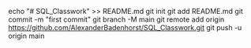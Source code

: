 echo "# SQL_Classwork" >> README.md
git init
git add README.md
git commit -m "first commit"
git branch -M main
git remote add origin https://github.com/AlexanderBadenhorst/SQL_Classwork.git
git push -u origin main